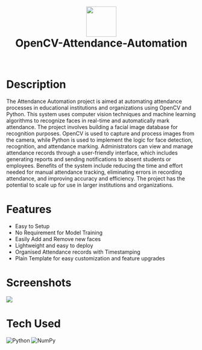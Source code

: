 <div align="center">
      <h1> <img src="https://res.cloudinary.com/practicaldev/image/fetch/s--4m8cflUh--/c_imagga_scale,f_auto,fl_progressive,h_420,q_auto,w_1000/https://dev-to-uploads.s3.amazonaws.com/uploads/articles/ag1yb0ckjfzyas6e5c0y.png" width="80px"><br/>OpenCV-Attendance-Automation</h1>
     </div>
<p align="center"> <a href="https://www.onlyakarsh.com/" target="_blank"><img alt="" src="https://img.shields.io/badge/Website-EA4C89?style=normal&logo=dribbble&logoColor=white" style="vertical-align:center" /></a> <a href="https://twitter.com/only_akarsh" target="_blank"><img alt="" src="https://img.shields.io/badge/Twitter-1DA1F2?style=normal&logo=twitter&logoColor=white" style="vertical-align:center" /></a> <a href="https://www.instagram.com/mayank__arc/" target="_blank"><img alt="" src="https://img.shields.io/badge/Instagram-E4405F?style=normal&logo=instagram&logoColor=white" style="vertical-align:center" /></a> <a href="https://www.linkedin.com/in/akarsh3053/}" target="_blank"><img alt="" src="https://img.shields.io/badge/LinkedIn-0077B5?style=normal&logo=linkedin&logoColor=white" style="vertical-align:center" /></a> </p>

# Description
 The Attendance Automation project is aimed at automating attendance processes in educational institutions and organizations using OpenCV and Python. This system uses computer vision techniques and machine learning algorithms to recognize faces in real-time and automatically mark attendance.  The project involves building a facial image database for recognition purposes. OpenCV is used to capture and process images from the camera, while Python is used to implement the logic for face detection, recognition, and attendance marking.  Administrators can view and manage attendance records through a user-friendly interface, which includes generating reports and sending notifications to absent students or employees. Benefits of the system include reducing the time and effort needed for manual attendance tracking, eliminating errors in recording attendance, and improving accuracy and efficiency. The project has the potential to scale up for use in larger institutions and organizations.

# Features
- Easy to Setup
- No Requirement for Model Training
- Easily Add and Remove new faces
- Lightweight and easy to deploy
- Organised Attendance records with Timestamping
- Plain Template for easy customization and feature upgrades
# Screenshots
 <img src="https://thestempedia.com/wp-content/uploads/2020/08/Face-recognition_attendance-system_thumbanail.png">

# Tech Used
![Python](https://img.shields.io/badge/python-3670A0?style=for-the-badge&logo=python&logoColor=ffdd54) ![NumPy](https://img.shields.io/badge/numpy-%23013243.svg?style=for-the-badge&logo=numpy&logoColor=white)


      

    
